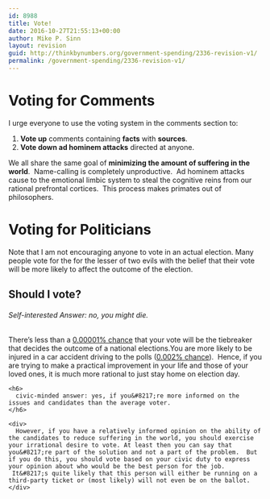 ```yaml
---
id: 8988
title: Vote!
date: 2016-10-27T21:55:13+00:00
author: Mike P. Sinn
layout: revision
guid: http://thinkbynumbers.org/government-spending/2336-revision-v1/
permalink: /government-spending/2336-revision-v1/
---
```

# Voting for Comments

<div>
  I urge everyone to use the voting system in the comments section to:</p> 
  
  <ol>
    <li>
      <strong>Vote up</strong> comments containing <strong>facts</strong> with <strong>sources</strong>.
    </li>
    <li>
      <strong>Vote down ad hominem attacks</strong> directed at anyone.
    </li>
  </ol>
  
  <div>
    We all share the same goal of <strong>minimizing the amount of suffering in the world</strong>.  Name-calling is completely unproductive.  Ad hominem attacks cause to the emotional limbic system to steal the cognitive reins from our rational prefrontal cortices.  This process makes primates out of philosophers.
  </div>
  
  <h1>
    Voting for Politicians
  </h1>
  
  <div>
    Note that I am not encouraging anyone to vote in an actual election. Many people vote for the for the lesser of two evils with the belief that their vote will be more likely to affect the outcome of the election.
  </div>
  
  <h2>
    Should I vote?
  </h2>
  
  <h6>
    Self-interested Answer: no, you might die.
  </h6>
  
  <div>
    There&#8217;s less than a <a href="https://www.quora.com/What-are-the-odds-that-my-vote-changes-the-outcome-of-an-election">0.00001% chance</a> that your vote will be the tiebreaker that decides the outcome of a national elections.You are more likely to be injured in a car accident driving to the polls (<a href="https://crashstats.nhtsa.dot.gov/Api/Public/ViewPublication/811552">0.002% chance</a>).  Hence, if you are trying to make a practical improvement in your life and those of your loved ones, it is much more rational to just stay home on election day.
  </div>
  
  <div>
    <div>
    </div>
    
    <h6>
      civic-minded answer: yes, if you&#8217;re more informed on the issues and candidates than the average voter.
    </h6>
    
    <div>
      However, if you have a relatively informed opinion on the ability of the candidates to reduce suffering in the world, you should exercise your irrational desire to vote. At least then you can say that you&#8217;re part of the solution and not a part of the problem.  But if you do this, you should vote based on your civic duty to express your opinion about who would be the best person for the job.  It&#8217;s quite likely that this person will either be running on a third-party ticket or (most likely) will not even be on the ballot.
    </div>
  </div>
</div>

&nbsp;

<span class="embed-youtube" style="text-align:center; display: block;"></span>

&nbsp;

<span class="embed-youtube" style="text-align:center; display: block;"></span>